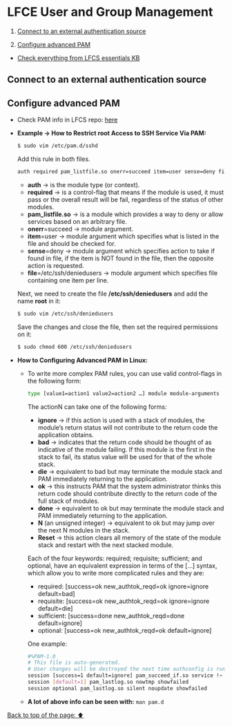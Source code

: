 # LFCE User and Group Management

1. [Connect to an external authentication source](https://github.com/StenlyTU/LFCE-official/blob/main/stuff/LFCE_UserandGroupManagement.md#connect-to-an-external-authentication-source)

2. [Configure advanced PAM](https://github.com/StenlyTU/LFCE-official/blob/main/stuff/LFCE_UserandGroupManagement.md#configure-advanced-PAM)

- [Check everything from LFCS essentials KB](https://github.com/StenlyTU/LFCS-official/blob/main/stuff/UserandGroupManagement.md)


## Connect to an external authentication source

## Configure advanced PAM

- Check PAM info in LFCS repo: [here](https://github.com/StenlyTU/LFCS-official/blob/main/stuff/UserandGroupManagement.md#configure-pam)

- **Example -> How to Restrict root Access to SSH Service Via PAM:**

    ```bash
    $ sudo vim /etc/pam.d/sshd
    ```
    Add this rule in both files.
    ```bash
    auth required pam_listfile.so onerr=succeed item=user sense=deny file=/etc/ssh/deniedusers
    ```
    - **auth** -> is the module type (or context).
    - **required** -> is a control-flag that means if the module is used, it must pass or the overall result will be fail, regardless of the status of  other modules.
    - **pam_listfile.so** -> is a module which provides a way to deny or allow services based on an arbitrary file.
    - **onerr**=succeed -> module argument.
    - **item**=user -> module argument which specifies what is listed in the file and should be checked for.
    - **sense**=deny -> module argument which specifies action to take if found in file, if the item is NOT found in the file, then the opposite action is requested.
    -  **file**=/etc/ssh/deniedusers -> module argument which specifies file containing one item per line.

    Next, we need to create the file **/etc/ssh/deniedusers** and add the name **root** in it:

    ```bash
    $ sudo vim /etc/ssh/deniedusers
    ```

    Save the changes and close the file, then set the required permissions on it:

    ```bash
    $ sudo chmod 600 /etc/ssh/deniedusers
    ```
- **How to Configuring Advanced PAM in Linux:**
    - To write more complex PAM rules, you can use valid control-flags in the following form:

        ```bash
        type [value1=action1 value2=action2 …] module module-arguments
        ```

        The actionN can take one of the following forms:
        - **ignore** -> if this action is used with a stack of modules, the module’s return status will not contribute to the return code the application obtains.
        - **bad** -> indicates that the return code should be thought of as indicative of the module failing. If this module is the first in the stack to fail, its status value will be used for that of the whole stack.
        - **die** -> equivalent to bad but may terminate the module stack and PAM immediately returning to the application.
        - **ok** -> this instructs PAM that the system administrator thinks this return code should contribute directly to the return code of the full stack of modules.
        - **done** -> equivalent to ok but may terminate the module stack and PAM immediately returning to the application.
        - **N** (an unsigned integer) -> equivalent to ok but may jump over the next N modules in the stack.
        - **Reset** -> this action clears all memory of the state of the module stack and restart with the next stacked module.

        Each of the four keywords: required; requisite; sufficient; and optional, have an equivalent expression in terms of the [...] syntax, which allow you to write more complicated rules and they are:

        - required: [success=ok new_authtok_reqd=ok ignore=ignore default=bad]
        - requisite: [success=ok new_authtok_reqd=ok ignore=ignore default=die]
        - sufficient: [success=done new_authtok_reqd=done default=ignore]
        - optional: [success=ok new_authtok_reqd=ok default=ignore]

        One example:
        ```bash
        #%PAM-1.0
        # This file is auto-generated.
        # User changes will be destroyed the next time authconfig is run.
        session [success=1 default=ignore] pam_succeed_if.so service !~ gdm* service !~ su* quiet
        session [default=1] pam_lastlog.so nowtmp showfailed
        session optional pam_lastlog.so silent noupdate showfailed
        ```

    - **A lot of above info can be seen with:** `man pam.d`

[Back to top of the page: ⬆️](https://github.com/StenlyTU/LFCE-official/blob/main/stuff/LFCE_UserandGroupManagement.md#connect-to-an-external-authentication-source)
